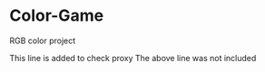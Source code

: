 # Color-Game
RGB color project

This line is added to check proxy
The above line was not included 

